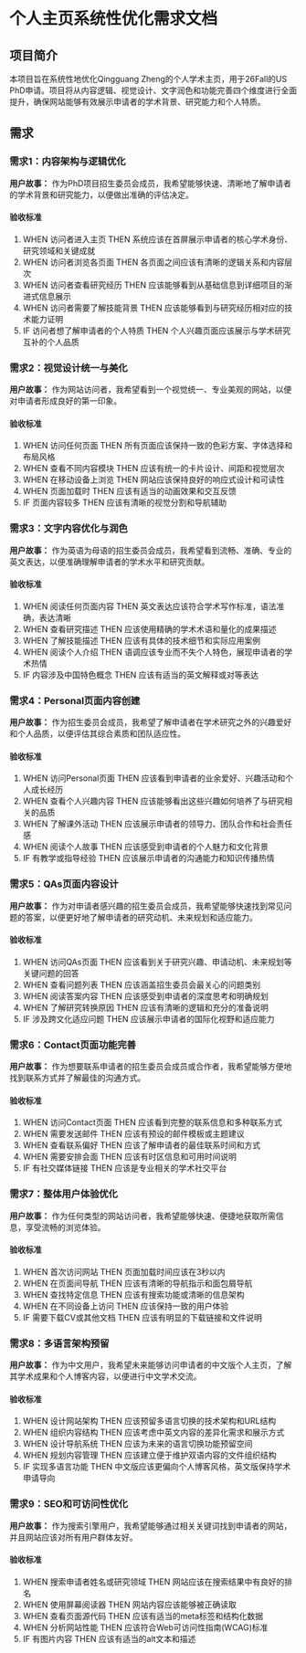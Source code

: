# 个人主页系统性优化需求文档

## 项目简介

本项目旨在系统性地优化Qingguang Zheng的个人学术主页，用于26Fall的US PhD申请。项目将从内容逻辑、视觉设计、文字润色和功能完善四个维度进行全面提升，确保网站能够有效展示申请者的学术背景、研究能力和个人特质。

## 需求

### 需求1：内容架构与逻辑优化

**用户故事：** 作为PhD项目招生委员会成员，我希望能够快速、清晰地了解申请者的学术背景和研究能力，以便做出准确的评估决定。

#### 验收标准

1. WHEN 访问者进入主页 THEN 系统应该在首屏展示申请者的核心学术身份、研究领域和关键成就
2. WHEN 访问者浏览各页面 THEN 各页面之间应该有清晰的逻辑关系和内容层次
3. WHEN 访问者查看研究经历 THEN 应该能够看到从基础信息到详细项目的渐进式信息展示
4. WHEN 访问者需要了解技能背景 THEN 应该能够看到与研究经历相对应的技术能力证明
5. IF 访问者想了解申请者的个人特质 THEN 个人兴趣页面应该展示与学术研究互补的个人品质

### 需求2：视觉设计统一与美化

**用户故事：** 作为网站访问者，我希望看到一个视觉统一、专业美观的网站，以便对申请者形成良好的第一印象。

#### 验收标准

1. WHEN 访问任何页面 THEN 所有页面应该保持一致的色彩方案、字体选择和布局风格
2. WHEN 查看不同内容模块 THEN 应该有统一的卡片设计、间距和视觉层次
3. WHEN 在移动设备上浏览 THEN 网站应该保持良好的响应式设计和可读性
4. WHEN 页面加载时 THEN 应该有适当的动画效果和交互反馈
5. IF 页面内容较多 THEN 应该有清晰的视觉分割和导航辅助

### 需求3：文字内容优化与润色

**用户故事：** 作为英语为母语的招生委员会成员，我希望看到流畅、准确、专业的英文表达，以便准确理解申请者的学术水平和研究贡献。

#### 验收标准

1. WHEN 阅读任何页面内容 THEN 英文表达应该符合学术写作标准，语法准确，表达清晰
2. WHEN 查看研究描述 THEN 应该使用精确的学术术语和量化的成果描述
3. WHEN 了解技能描述 THEN 应该有具体的技术细节和实际应用案例
4. WHEN 阅读个人介绍 THEN 语调应该专业而不失个人特色，展现申请者的学术热情
5. IF 内容涉及中国特色概念 THEN 应该有适当的英文解释或对等表达

### 需求4：Personal页面内容创建

**用户故事：** 作为招生委员会成员，我希望了解申请者在学术研究之外的兴趣爱好和个人品质，以便评估其综合素质和团队适应性。

#### 验收标准

1. WHEN 访问Personal页面 THEN 应该看到申请者的业余爱好、兴趣活动和个人成长经历
2. WHEN 查看个人兴趣内容 THEN 应该能够看出这些兴趣如何培养了与研究相关的品质
3. WHEN 了解课外活动 THEN 应该展示申请者的领导力、团队合作和社会责任感
4. WHEN 阅读个人故事 THEN 应该感受到申请者的个人魅力和文化背景
5. IF 有教学或指导经验 THEN 应该展示申请者的沟通能力和知识传播热情

### 需求5：QAs页面内容设计

**用户故事：** 作为对申请者感兴趣的招生委员会成员，我希望能够快速找到常见问题的答案，以便更好地了解申请者的研究动机、未来规划和适应能力。

#### 验收标准

1. WHEN 访问QAs页面 THEN 应该看到关于研究兴趣、申请动机、未来规划等关键问题的回答
2. WHEN 查看问题列表 THEN 应该涵盖招生委员会最关心的问题类别
3. WHEN 阅读答案内容 THEN 应该感受到申请者的深度思考和明确规划
4. WHEN 了解研究转换原因 THEN 应该有清晰的逻辑和充分的准备说明
5. IF 涉及跨文化适应问题 THEN 应该展示申请者的国际化视野和适应能力

### 需求6：Contact页面功能完善

**用户故事：** 作为想要联系申请者的招生委员会成员或合作者，我希望能够方便地找到联系方式并了解最佳的沟通方式。

#### 验收标准

1. WHEN 访问Contact页面 THEN 应该看到完整的联系信息和多种联系方式
2. WHEN 需要发送邮件 THEN 应该有预设的邮件模板或主题建议
3. WHEN 查看联系偏好 THEN 应该了解申请者的最佳联系时间和方式
4. WHEN 需要安排会面 THEN 应该有时区信息和可用时间说明
5. IF 有社交媒体链接 THEN 应该是专业相关的学术社交平台

### 需求7：整体用户体验优化

**用户故事：** 作为任何类型的网站访问者，我希望能够快速、便捷地获取所需信息，享受流畅的浏览体验。

#### 验收标准

1. WHEN 首次访问网站 THEN 页面加载时间应该在3秒以内
2. WHEN 在页面间导航 THEN 应该有清晰的导航指示和面包屑导航
3. WHEN 查找特定信息 THEN 应该有搜索功能或清晰的信息架构
4. WHEN 在不同设备上访问 THEN 应该保持一致的用户体验
5. IF 需要下载CV或其他文档 THEN 应该有明显的下载链接和文件说明

### 需求8：多语言架构预留

**用户故事：** 作为中文用户，我希望未来能够访问申请者的中文版个人主页，了解其学术成果和个人博客内容，以便进行中文学术交流。

#### 验收标准

1. WHEN 设计网站架构 THEN 应该预留多语言切换的技术架构和URL结构
2. WHEN 组织内容结构 THEN 应该考虑中英文内容的差异化需求和展示方式
3. WHEN 设计导航系统 THEN 应该为未来的语言切换功能预留空间
4. WHEN 规划内容管理 THEN 应该建立便于维护双语内容的文件组织结构
5. IF 实现多语言功能 THEN 中文版应该更偏向个人博客风格，英文版保持学术申请导向

### 需求9：SEO和可访问性优化

**用户故事：** 作为搜索引擎用户，我希望能够通过相关关键词找到申请者的网站，并且网站应该对所有用户群体友好。

#### 验收标准

1. WHEN 搜索申请者姓名或研究领域 THEN 网站应该在搜索结果中有良好的排名
2. WHEN 使用屏幕阅读器 THEN 网站内容应该能够被正确读取
3. WHEN 查看页面源代码 THEN 应该有适当的meta标签和结构化数据
4. WHEN 分析网站性能 THEN 应该符合Web可访问性指南(WCAG)标准
5. IF 有图片内容 THEN 应该有适当的alt文本和描述